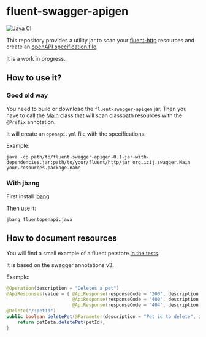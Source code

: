 # fluent-swagger-apigen

[![Java CI](https://github.com/ICIJ/fluent-swagger-apigen/actions/workflows/ci.yml/badge.svg?branch=main)](https://github.com/ICIJ/fluent-swagger-apigen/actions/workflows/ci.yml)

This repository provides a utility jar to scan your [fluent-http](https://github.com/CodeStory/fluent-http) resources and create an [openAPI specification file](https://swagger.io/specification/).

It is a work in progress.

## How to use it?

### Good old way

You need to build or download the `fluent-swagger-apigen` jar. Then you have to call the [Main](src/main/java/org/icij/swagger/Main.java) class that will scan classpath resources with the `@Prefix` annotation. 

It will create an `openapi.yml` file with the specifications.

Example: 

```shell
java -cp path/to/fluent-swagger-apigen-0.1-jar-with-dependencies.jar:path/to/your/fluent/http/jar org.icij.swagger.Main your.resources.package.name
```

### With jbang

First install [jbang](https://www.jbang.dev/)

Then use it:

```shell
jbang fluentopenapi.java
```

## How to document resources

You will find a small example of a fluent petstore [in the tests](src/test/java/org/icij/swagger/petstore).

It is based on the swagger annotations v3.

Example:

```java
@Operation(description = "Deletes a pet")
@ApiResponses(value = { @ApiResponse(responseCode = "200", description = "returns true if deleted", useReturnTypeSchema = true),
                        @ApiResponse(responseCode = "400", description = "Invalid ID supplied"),
                        @ApiResponse(responseCode = "404", description = "Pet not found")})
@Delete("/:petId")
public boolean deletePet(@Parameter(description = "Pet id to delete", in = ParameterIn.PATH, required = true) Long petId) {
    return petData.deletePet(petId);
}
```